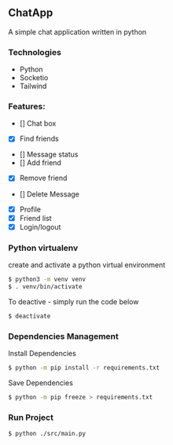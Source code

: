 ## ChatApp

A simple chat application written in python

### Technologies
- Python
- Socketio
- Tailwind

### Features:
- [] Chat box
- [x] Find friends
- [] Message status
- [] Add friend
- [x] Remove friend
- [] Delete Message
- [x] Profile
- [x] Friend list
- [x] Login/logout

### Python virtualenv
create and activate a python virtual environment
```sh
$ python3 -m venv venv
$ . venv/bin/activate
```

To deactive - simply run the code below
```sh
$ deactivate
```

### Dependencies Management
Install Dependencies
```sh
$ python -m pip install -r requirements.txt
```
Save Dependencies
```sh
$ python -m pip freeze > requirements.txt
```

### Run Project
```sh
$ python ./src/main.py
```